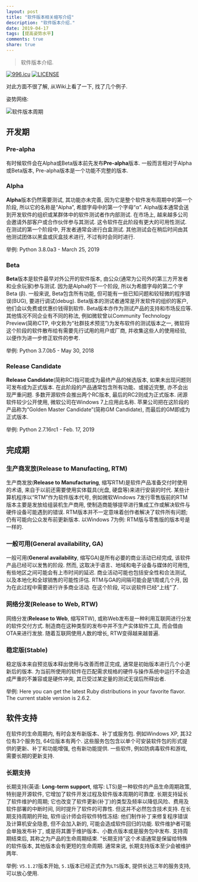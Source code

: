 ```yaml
---
layout: post
title: "软件版本相关缩写介绍"
description: "软件版本介绍."
date: 2019-04-17
tags: [提高姿势水平]
comments: true
share: true
---
```


> 软件版本介绍.

[![996.icu](https://img.shields.io/badge/link-996.icu-red.svg)](https://996.icu) [![LICENSE](https://img.shields.io/badge/license-Anti%20996-blue.svg)](https://github.com/996icu/996.ICU/blob/master/LICENSE)


对此方面不很了解, 从Wiki上看了一下, 找了几个例子.

姿势网络:

![软件版本周期](https://upload.wikimedia.org/wikipedia/commons/0/07/Software_dev2.svg)

## 开发期


### Pre-alpha


有时候软件会在Alpha或Beta版本前先发布**Pre-alpha**版本. 一般而言相对于Alpha或Beta版本, Pre-alpha版本是一个功能不完整的版本. 


### Alpha


**Alpha**版本仍然需要测试, 其功能亦未完善, 因为它是整个软件发布周期中的第一个阶段, 所以它的名称是“Alpha”, 希腊字母中的第一个字母“α”. 
Alpha版本通常会送到开发软件的组织或某群体中的软件测试者作内部测试. 在市场上, 越来越多公司会邀请外部客户或合作伙伴参与其测试. 这令软件在此阶段有更大的可用性测试. 
在测试的第一个阶段中, 开发者通常会进行白盒测试. 其他测试会在稍后时间由其他测试团体以黑盒或灰盒技术进行, 不过有时会同时进行. 


举例: Python 3.8.0a3 - March 25, 2019

### Beta


**Beta**版本是软件最早对外公开的软件版本, 由公众(通常为公司外的第三方开发者和业余玩家)参与测试.  因为是Alpha的下一个阶段, 所以为希腊字母的第二个字Beta (β).  一般来说, Beta包含所有功能, 但可能有一些已知问题和较轻微的程序错误(BUG), 要进行调试(debug). Beta版本的测试者通常是开发软件的组织的客户, 他们会以免费或优惠价钱得到软件. Beta版本亦作为测试产品的支持和市场反应等. 
其他情况不同企业有不同的称法, 例如微软曾以Community Technology Preview(简称CTP, 中文称为“社群技术预览”)为发布软件的测试版本之一, 微软将这个阶段的软件散布给有需要先行试用的用户或厂商, 并收集这些人的使用经验, 以便作为进一步修正软件的参考. 


举例: Python 3.7.0b5 - May 30, 2018

### Release Candidate


**Release Candidate**(简称RC)指可能成为最终产品的候选版本, 如果未出现问题则可发布成为正式版本. 在此阶段的产品通常包含所有功能、或接近完整, 亦不会出现严重问题. 
多数开源软件会推出两个RC版本, 最后的RC2则成为正式版本. 闭源软件较少公开使用, 微软公司在Windows 7上应用此名称. 苹果公司把在这阶段的产品称为“Golden Master Candidate”(简称GM Candidate), 而最后的GM即成为正式版本. 


举例: Python 2.7.16rc1 - Feb. 17, 2019

## 完成期


### 生产商发放(Release to Manufacting, RTM)


生产商发放(**Release to Manufacturing**, 缩写RTM)是软件产品准备交付时使用的术语, 来自于以前还需要使用实体载具(光盘, 硬盘等)来进行安装的时代. 某些计算机程序以“RTM”作为软件版本代号, 例如微软Windows 7发行零售版前的RTM版本主要是发放给组装机生产商用, 使制造商能够提早进行集成工作或解决软件与硬件设备可能遇到的错误. RTM版本并不一定意味着创作者解决了软件所有问题; 仍有可能向公众发布前更新版本. 以Windows 7为例: RTM版与零售版的版本号是一样的. 


### 一般可用(General availability, GA)


一般可用(**General availability**, 缩写GA)是所有必要的商业活动已经完成, 该软件产品已经可以发售的阶段. 然而, 这取决于语言、地域和电子设备与媒体的可用性, 有些地区之间可能会有上市时间的延迟. 商业活动可能也包括安全性和合法测试, 以及本地化和全球销售的可能性评估. RTM与GA的间隔可能会是1周或几个月, 因为在此过程中需要进行许多商业活动. 在这个阶段, 可以说软件已经“上线”了. 


### 网络分发(Release to Web, RTW)
网络分发(**Release to Web**, 缩写RTW), 或称Web发布是一种利用互联网进行分发的软件交付方式. 制造商在这种类型的发布中并不生产实体软件工具, 而会借由OTA来进行发放. 随着互联网使用人数的增长, RTW变得越来越普遍. 


### 稳定版(Stable)

稳定版本来自预览版本释出使用与改善而修正完成, 通常是初始版本进行几个小更新后的版本. 为当前所使用的软件在匹配需求规格的硬件与操作系统中运行不会造成严重的不兼容或是硬件冲突, 其已受过某定量的测试无误后所释出者. 


举例: Here you can get the latest Ruby distributions in your favorite flavor. The current stable version is 2.6.2.


## 软件支持


在软件的生命周期内, 有时会发布新版本、补丁或服务包. 例如Windows XP, 其32位有3个服务包, 64位版本有两个. 这些服务包包含以单个可安装软件包的形式提供的更新、补丁和功能增强, 也有新功能提供. 一些软件, 例如防病毒软件和游戏, 需要长期的更新支持. 

### 长期支持


长期支持(英语: **Long-term support**, 缩写: LTS)是一种软件的产品生命周期政策, 特别是开源软件, 它增加了软件开发过程及软件版本周期的可靠度. 长期支持延长了软件维护的周期; 它也改变了软件更新(补丁)的类型及频率以降低风险、费用及软件部署的中断时间, 同时提升了软件的可靠性. 但这并不必然包含技术支持. 
在长期支持周期的开始, 软件设计师会将软件特性冻结: 他们制作补丁来修复程序错误及计算机安全隐患, 但不会加入新的, 可能会造成软件回归的功能. 软件维护者可能会单独发布补丁, 或是将其置于维护版本、小数点版本或是服务包中发布. 支持周期结束后, 其称之为产品的生命周期结束. 
“长期支持”这个术语通常是保留给特殊的软件版本, 其他版本会有更短的生命周期. 通常来说, 长期支持版本至少会被维护两年. 

举例: `V5.1.27`版本开始, `5.1`版本已经正式作为`LTS`版本, 提供长达三年的服务支持, 可以放心使用.